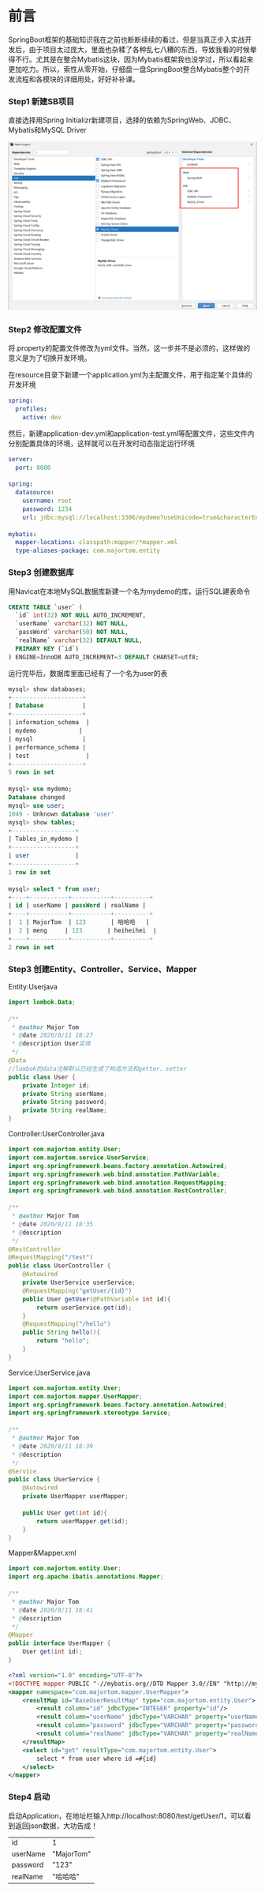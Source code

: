 # 前言

SpringBoot框架的基础知识我在之前也断断续续的看过，但是当真正步入实战开发后，由于项目太过庞大，里面也杂糅了各种乱七八糟的东西，导致我看的时候晕得不行。尤其是在整合Mybatis这块，因为Mybatis框架我也没学过，所以看起来更加吃力。所以，索性从零开始，仔细盘一盘SpringBoot整合Mybatis整个的开发流程和各模块的详细用处，好好补补课。

### Step1 新建SB项目

直接选择用Spring Initializr新建项目，选择的依赖为SpringWeb、JDBC、Mybatis和MySQL Driver

![image-20200811150140647](img/SpringBoot--整合Mybatis/image-20200811150140647.png)

### Step2 修改配置文件

将.property的配置文件修改为yml文件。当然，这一步并不是必须的，这样做的意义是为了切换开发环境。

在resource目录下新建一个application.yml为主配置文件，用于指定某个具体的开发环境

```yml
spring:
  profiles:
    active: dev
```

然后，新建application-dev.yml和application-test.yml等配置文件，这些文件内分别配置具体的环境，这样就可以在开发时动态指定运行环境

```yml
server:
  port: 8080

spring:
  datasource:
    username: root
    password: 1234
    url: jdbc:mysql://localhost:3306/mydemo?useUnicode=true&characterEncoding=utf-8&useSSL=true&serverTimezone=UTC

mybatis:
  mapper-locations: classpath:mapper/*mapper.xml
  type-aliases-package: com.majortom.entity
```

### Step3 创建数据库

用Navicat在本地MySQL数据库新建一个名为mydemo的库，运行SQL建表命令

```sql
CREATE TABLE `user` (
  `id` int(32) NOT NULL AUTO_INCREMENT,
  `userName` varchar(32) NOT NULL,
  `passWord` varchar(50) NOT NULL,
  `realName` varchar(32) DEFAULT NULL,
  PRIMARY KEY (`id`)
) ENGINE=InnoDB AUTO_INCREMENT=3 DEFAULT CHARSET=utf8;
```

运行完毕后，数据库里面已经有了一个名为user的表

```sql
mysql> show databases;
+--------------------+
| Database           |
+--------------------+
| information_schema  |
| mydemo            |
| mysql              |
| performance_schema |
| test                |
+--------------------+
5 rows in set

mysql> use mydemo;
Database changed
mysql> use user;
1049 - Unknown database 'user'
mysql> show tables;
+------------------+
| Tables_in_mydemo |
+------------------+
| user             |
+------------------+
1 row in set

mysql> select * from user;
+----+-----------+-----------+----------+
| id | userName | passWord | realName |
+----+-----------+-----------+----------+
|  1 | MajorTom  | 123       | 哈哈哈   |
|  2 | meng     | 123       | heiheihei  |
+----+-----------+-----------+----------+
2 rows in set

```

### Step3 创建Entity、Controller、Service、Mapper

Entity:Userjava

```java
import lombok.Data;

/**
 * @author Major Tom
 * @date 2020/8/11 18:27
 * @description User实体
 */
@Data
//lombok的data注解默认已经生成了构造方法和getter、setter
public class User {
    private Integer id;
    private String userName;
    private String password;
    private String realName;
}
```

Controller:UserController.java

```java
import com.majortom.entity.User;
import com.majortom.service.UserService;
import org.springframework.beans.factory.annotation.Autowired;
import org.springframework.web.bind.annotation.PathVariable;
import org.springframework.web.bind.annotation.RequestMapping;
import org.springframework.web.bind.annotation.RestController;

/**
 * @author Major Tom
 * @date 2020/8/11 18:35
 * @description
 */
@RestController
@RequestMapping("/test")
public class UserController {
    @Autowired
    private UserService userService;
    @RequestMapping("getUser/{id}")
    public User getUser(@PathVariable int id){
        return userService.get(id);
    }
    @RequestMapping("/hello")
    public String hello(){
        return "hello";
    }
}
```

Service:UserService.java

```java
import com.majortom.entity.User;
import com.majortom.mapper.UserMapper;
import org.springframework.beans.factory.annotation.Autowired;
import org.springframework.stereotype.Service;

/**
 * @author Major Tom
 * @date 2020/8/11 18:39
 * @description
 */
@Service
public class UserService {
    @Autowired
    private UserMapper userMapper;

    public User get(int id){
        return userMapper.get(id);
    }
}
```

Mapper&Mapper.xml

```java
import com.majortom.entity.User;
import org.apache.ibatis.annotations.Mapper;

/**
 * @author Major Tom
 * @date 2020/8/11 18:41
 * @description
 */
@Mapper
public interface UserMapper {
    User get(int id);
}
```

```xml
<?xml version="1.0" encoding="UTF-8"?>
<!DOCTYPE mapper PUBLIC "-//mybatis.org//DTD Mapper 3.0//EN" "http://mybatis.org/dtd/mybatis-3-mapper.dtd">
<mapper namespace="com.majortom.mapper.UserMapper">
    <resultMap id="BaseUserResultMap" type="com.majortom.entity.User">
        <result column="id" jdbcType="INTEGER" property="id"/>
        <result column="userName" jdbcType="VARCHAR" property="userName"/>
        <result column="password" jdbcType="VARCHAR" property="password"/>
        <result column="realName" jdbcType="VARCHAR" property="realName"/>
    </resultMap>
    <select id="get" resultType="com.majortom.entity.User">
        select * from user where id =#{id}
    </select>
</mapper>
```

### Step4 启动

启动Application，在地址栏输入http://localhost:8080/test/getUser/1，可以看到返回json数据，大功告成！

|          |            |
| -------- | ---------- |
| id       | 1          |
| userName | "MajorTom" |
| password | "123"      |
| realName | "哈哈哈"   |